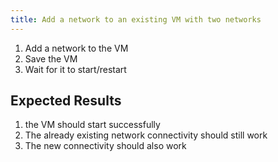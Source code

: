 ```yaml
---
title: Add a network to an existing VM with two networks	
---
```

1. Add a network to the VM
1. Save the VM
1. Wait for it to start/restart

## Expected Results
1. the VM should start successfully
1. The already existing network connectivity should still work
1. The new connectivity should also work